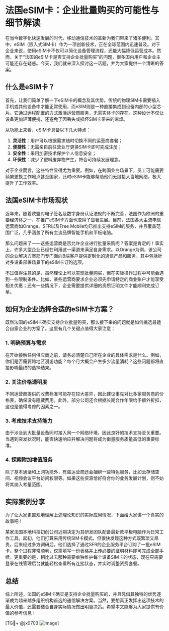 # 法国eSIM卡：企业批量购买的可能性与细节解读

在当今数字化快速发展的时代，移动通信技术的革新为我们带来了诸多便利。其中，eSIM（嵌入式SIM卡）作为一项创新技术，正在全球范围内迅速普及。对于企业来说，使用eSIM卡不仅可以简化设备管理流程，还能大幅降低运营成本。然而，关于“法国的eSIM卡是否支持企业批量购买”的问题，很多国内用户和企业主可能还存在疑惑。今天，我们就来深入探讨这一话题，并为大家提供一个清晰的答案。

## 什么是eSIM卡？

首先，让我们简单了解一下eSIM卡的概念及其优势。传统的物理SIM卡需要插入手机或其他设备中才能正常使用，而eSIM则是一种直接集成到设备内部的小型芯片。它通过远程配置的方式激活运营商服务，无需实体卡的存在。这种设计不仅让设备更加轻薄便携，还避免了因丢失或损坏SIM卡带来的麻烦。

从功能上来看，eSIM卡具备以下几大特点：
1. **灵活性**：用户可以根据需求随时切换不同的运营商套餐；
2. **便捷性**：无需亲自前往营业厅更换SIM卡即可完成注册；
3. **安全性**：采用加密技术保护个人信息安全；
4. **环保性**：减少了塑料废弃物产生，符合可持续发展理念。

对于企业而言，这些特性显得尤为重要。例如，在跨国业务场景下，员工可能需要频繁更换工作地点甚至国家，此时eSIM卡能够帮助他们无缝接入当地网络，极大提升了工作效率。

## 法国eSIM卡市场现状

近年来，随着欧盟对电子签名及数字身份认证法规的不断完善，法国作为欧洲的重要经济体之一，在推广eSIM卡方面也取得了显著进展。目前，法国各大主流电信运营商如Orange、SFR以及Free Mobile均已推出支持eSIM的服务，并且覆盖范围广泛，几乎涵盖了所有主流品牌智能手机和平板电脑。

那么问题来了——这些运营商是否允许企业进行批量采购呢？答案是肯定的！事实上，许多大型企业已经在利用这一渠道来满足自身需求。以Orange为例，该公司的企业解决方案部门专门面向B端客户提供定制化的通信产品和服务，其中包括针对多设备部署场景下的eSIM卡订购选项。

不过值得注意的是，虽然理论上可以实现批量购买，但在实际操作过程中可能会遇到一些限制条件。比如，某些运营商要求企业必须先申请特定的商业账户才能享受相关优惠；还有一些情况下，企业需要提供详细的资质证明文件才能顺利完成订单。

## 如何为企业选择合适的eSIM卡方案？

既然法国的eSIM卡确实支持企业批量购买，那么接下来的问题就是如何挑选最适合自家企业的方案了。这里有几个关键点值得大家注意：

### 1. 明确预算与需求
在开始接触任何供应商之前，请务必清楚自己所在企业的具体需求是什么。例如，你们是否需要跨地区漫游功能？每个月大概会产生多少流量消耗？这些问题都将直接影响最终的选择结果。

### 2. 关注价格透明度
不同运营商提供的收费标准可能存在较大差异，因此建议事先对比多家服务商的价格表，确保没有隐藏费用。此外，部分公司还会根据长期合作年限给予额外折扣，这也是值得考虑的因素之一。

### 3. 考虑技术支持能力
由于涉及到大批量设备同时接入同一个网络环境，因此良好的技术支持至关重要。当遇到突发状况时，能否快速响应并解决问题将成为衡量服务质量高低的重要标准。

### 4. 探索附加增值服务
除了基本通话和上网功能外，有些运营商还会捆绑一些特色服务，比如云存储空间、视频会议平台访问权限等。如果这些资源恰好符合你的业务发展计划，则不妨将其纳入考量范围。

## 实际案例分享

为了让大家更直观地理解上述理论知识的实际应用情况，下面给大家讲一个真实的故事吧！

某家法国本地科技初创公司近期决定为其研发团队配备最新款平板电脑作为日常工作工具。起初，他们打算采用传统SIM卡模式，但很快发现这种方式既繁琐又昂贵。后来经过多方调研后，他们选择了通过SFR的企业服务平台订购了一批eSIM卡。整个过程非常顺利，仅需填写一份表格并上传必要的证明材料即可完成全部手续。更重要的是，相比过去那种需要单独维护每个设备SIM卡的状态，现在只需要登录在线管理后台就能轻松查看所有连接状态，并实时调整资费套餐。

## 总结

综上所述，法国的eSIM卡确实是支持企业批量购买的，并且凭借其独特的优势逐渐成为越来越多组织机构首选的通信解决方案。当然，要想真正发挥出这项技术的最大价值，还需要结合自身实际情况做出明智决策。希望本文能够为大家提供有价值的参考信息！

[TG💪+ @jx0703 ![Image](https://github.com/user-attachments/assets/dbca1d08-cadb-493c-b0ec-ad6f7a83f270)]